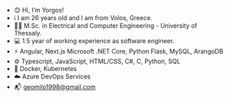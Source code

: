 - 😊 Hi, I’m Yorgos!
- ℹ️ I am 26 years old and I am from Volos, Greece.
- 🧑‍🎓 M.Sc. in Electrical and Computer Engineering - University of Thessaly.
- 💻 1.5 year of working experience as software engineer.
- ⚡ Angular, Next.js Microsoft .NET Core, Python Flask, MySQL, ArangoDB 
- ⚙️ Typescript, JavaScript, HTML/CSS, C#, C, Python, SQL
- 🔄 Docker, Kubernetes
- ☁️ Azure DevOps Services
- 📬 geomilo1998@gmail.com

<!---
Gemyl/Gemyl is a ✨ special ✨ repository because its `README.md` (this file) appears on your GitHub profile.
You can click the Preview link to take a look at your changes.
--->
